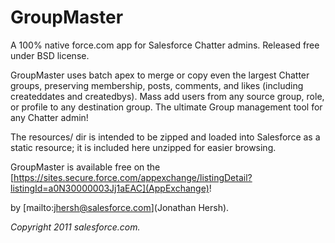 GroupMaster
===========

A 100% native force.com app for Salesforce Chatter admins. Released free under BSD license.

GroupMaster uses batch apex to merge or copy even the largest Chatter groups, preserving membership, posts, comments, and likes (including createddates and createdbys). Mass add users from any source group, role, or profile to any destination group. The ultimate Group management tool for any Chatter admin!

The resources/ dir is intended to be zipped and loaded into Salesforce as a static resource; it is included here unzipped for easier browsing.

GroupMaster is available free on the [https://sites.secure.force.com/appexchange/listingDetail?listingId=a0N30000003Jj1aEAC](AppExchange)!

by [mailto:jhersh@salesforce.com](Jonathan Hersh).

*Copyright 2011 salesforce.com.*